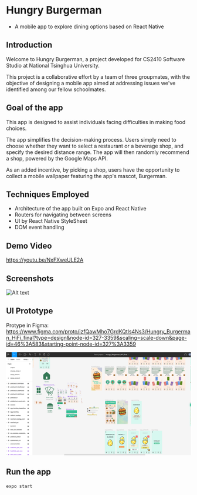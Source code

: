 # Hungry Burgerman

- A mobile app to explore dining options based on React Native
## Introduction

Welcome to Hungry Burgerman, a project developed for CS2410 Software Studio at National Tsinghua University.

This project is a collaborative effort by a team of three groupmates, with the objective of designing a mobile app aimed at addressing issues we've identified among our fellow schoolmates.

## Goal of the app

This app is designed to assist individuals facing difficulties in making food choices. 

The app simplifies the decision-making process. Users simply need to choose whether they want to select a restaurant or a beverage shop, and specify the desired distance range. The app will then randomly recommend a shop, powered by the Google Maps API.

As an added incentive, by picking a shop, users have the opportunity to collect a mobile wallpaper featuring the app's mascot, Burgerman.

## Techniques Employed

- Architecture of the app built on Expo and React Native
- Routers for navigating between screens
- UI by React Native StyleSheet
- DOM event handling

## Demo Video

https://youtu.be/NxFXweULE2A

## Screenshots

![Alt text](app-screenshots.png)


## UI Prototype

Protype in Figma: https://www.figma.com/proto/izfQawMho7GrdKQtls4Ns3/Hungry_Burgerman_HiFi_final?type=design&node-id=327-3359&scaling=scale-down&page-id=46%3A583&starting-point-node-id=327%3A3359

![Alt text](figma-screenshot.png)

## Run the app
`expo start`
